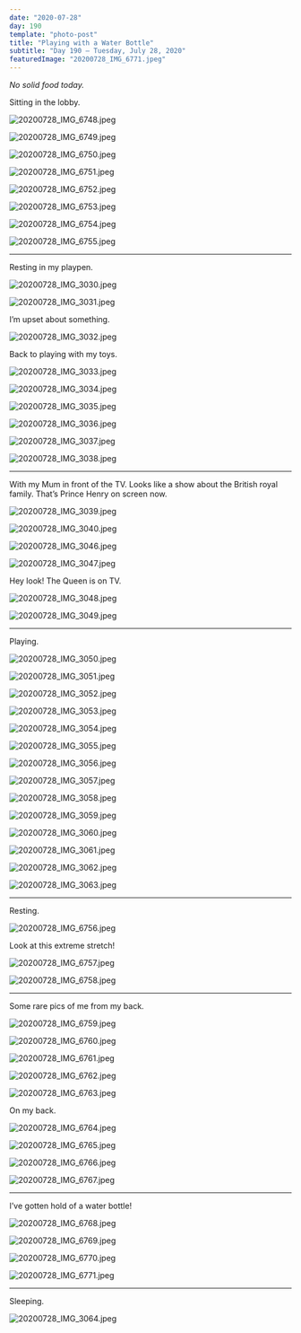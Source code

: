 ```yaml
---
date: "2020-07-28"
day: 190
template: "photo-post"
title: "Playing with a Water Bottle"
subtitle: "Day 190 – Tuesday, July 28, 2020"
featuredImage: "20200728_IMG_6771.jpeg"
---
```


_No solid food today._

Sitting in the lobby.

![20200728_IMG_6748.jpeg](20200728_IMG_6748.jpeg)

![20200728_IMG_6749.jpeg](20200728_IMG_6749.jpeg)

![20200728_IMG_6750.jpeg](20200728_IMG_6750.jpeg)

![20200728_IMG_6751.jpeg](20200728_IMG_6751.jpeg)

![20200728_IMG_6752.jpeg](20200728_IMG_6752.jpeg)

![20200728_IMG_6753.jpeg](20200728_IMG_6753.jpeg)

![20200728_IMG_6754.jpeg](20200728_IMG_6754.jpeg)

![20200728_IMG_6755.jpeg](20200728_IMG_6755.jpeg)

<hr />

Resting in my playpen.

![20200728_IMG_3030.jpeg](20200728_IMG_3030.jpeg)

![20200728_IMG_3031.jpeg](20200728_IMG_3031.jpeg)

I’m upset about something.

![20200728_IMG_3032.jpeg](20200728_IMG_3032.jpeg)

Back to playing with my toys.

![20200728_IMG_3033.jpeg](20200728_IMG_3033.jpeg)

![20200728_IMG_3034.jpeg](20200728_IMG_3034.jpeg)

![20200728_IMG_3035.jpeg](20200728_IMG_3035.jpeg)

![20200728_IMG_3036.jpeg](20200728_IMG_3036.jpeg)

![20200728_IMG_3037.jpeg](20200728_IMG_3037.jpeg)

![20200728_IMG_3038.jpeg](20200728_IMG_3038.jpeg)

<hr />

With my Mum in front of the TV. Looks like a show about the British royal family. That’s Prince Henry on screen now.

![20200728_IMG_3039.jpeg](20200728_IMG_3039.jpeg)

![20200728_IMG_3040.jpeg](20200728_IMG_3040.jpeg)

![20200728_IMG_3046.jpeg](20200728_IMG_3046.jpeg)

![20200728_IMG_3047.jpeg](20200728_IMG_3047.jpeg)

Hey look! The Queen is on TV.

![20200728_IMG_3048.jpeg](20200728_IMG_3048.jpeg)

![20200728_IMG_3049.jpeg](20200728_IMG_3049.jpeg)

<hr />

Playing.

![20200728_IMG_3050.jpeg](20200728_IMG_3050.jpeg)

![20200728_IMG_3051.jpeg](20200728_IMG_3051.jpeg)

![20200728_IMG_3052.jpeg](20200728_IMG_3052.jpeg)

![20200728_IMG_3053.jpeg](20200728_IMG_3053.jpeg)

![20200728_IMG_3054.jpeg](20200728_IMG_3054.jpeg)

![20200728_IMG_3055.jpeg](20200728_IMG_3055.jpeg)

![20200728_IMG_3056.jpeg](20200728_IMG_3056.jpeg)

![20200728_IMG_3057.jpeg](20200728_IMG_3057.jpeg)

![20200728_IMG_3058.jpeg](20200728_IMG_3058.jpeg)

![20200728_IMG_3059.jpeg](20200728_IMG_3059.jpeg)

![20200728_IMG_3060.jpeg](20200728_IMG_3060.jpeg)

![20200728_IMG_3061.jpeg](20200728_IMG_3061.jpeg)

![20200728_IMG_3062.jpeg](20200728_IMG_3062.jpeg)

![20200728_IMG_3063.jpeg](20200728_IMG_3063.jpeg)

<hr />

Resting.

![20200728_IMG_6756.jpeg](20200728_IMG_6756.jpeg)

Look at this extreme stretch!

![20200728_IMG_6757.jpeg](20200728_IMG_6757.jpeg)

![20200728_IMG_6758.jpeg](20200728_IMG_6758.jpeg)

<hr />

Some rare pics of me from my back.

![20200728_IMG_6759.jpeg](20200728_IMG_6759.jpeg)

![20200728_IMG_6760.jpeg](20200728_IMG_6760.jpeg)

![20200728_IMG_6761.jpeg](20200728_IMG_6761.jpeg)

![20200728_IMG_6762.jpeg](20200728_IMG_6762.jpeg)

![20200728_IMG_6763.jpeg](20200728_IMG_6763.jpeg)

On my back.

![20200728_IMG_6764.jpeg](20200728_IMG_6764.jpeg)

![20200728_IMG_6765.jpeg](20200728_IMG_6765.jpeg)

![20200728_IMG_6766.jpeg](20200728_IMG_6766.jpeg)

![20200728_IMG_6767.jpeg](20200728_IMG_6767.jpeg)

<hr />

I’ve gotten hold of a water bottle!

![20200728_IMG_6768.jpeg](20200728_IMG_6768.jpeg)

![20200728_IMG_6769.jpeg](20200728_IMG_6769.jpeg)

![20200728_IMG_6770.jpeg](20200728_IMG_6770.jpeg)

![20200728_IMG_6771.jpeg](20200728_IMG_6771.jpeg)

<hr />

Sleeping.

![20200728_IMG_3064.jpeg](20200728_IMG_3064.jpeg)
